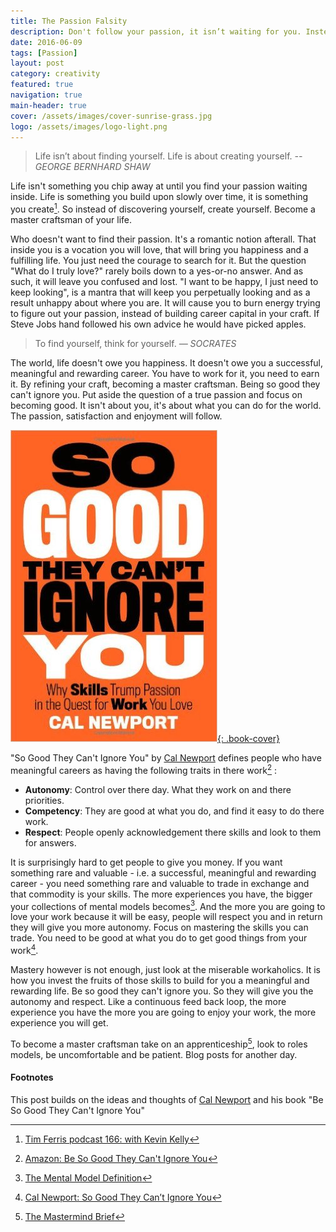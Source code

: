 ```yaml
---
title: The Passion Falsity
description: Don't follow your passion, it isn’t waiting for you. Instead create your life and let your passion follow you.
date: 2016-06-09
tags: [Passion]
layout: post
category: creativity
featured: true
navigation: true
main-header: true
cover: /assets/images/cover-sunrise-grass.jpg
logo: /assets/images/logo-light.png
---
```


> Life isn’t about finding yourself. Life is about creating yourself.
> <cite> -- GEORGE BERNHARD SHAW</cite>

Life isn't something you chip away at until you find your passion waiting inside. Life is something you build upon slowly over time, it is something you create[^tim-ferris]. So instead of discovering yourself, create yourself. Become a master craftsman of your life.

Who doesn't want to find their passion. It's a romantic notion afterall. That inside you is a vocation you will love, that will bring you happiness and a fulfilling life. You just need the courage to search for it. But the question "What do I truly love?" rarely boils down to a yes-or-no answer. And as such, it will leave you confused and lost. "I want to be happy, I just need to keep looking", is a mantra that will keep you perpetually looking and as a result unhappy about where you are. It will cause you to burn energy trying to figure out your passion, instead of building career capital in your craft. If Steve Jobs hand followed his own advice he would have picked apples.

> To find yourself, think for yourself.
> <cite> — SOCRATES</cite>

The world, life doesn't owe you happiness. It doesn't owe you a successful, meaningful and rewarding career. You have to work for it, you need to earn it. By refining your craft, becoming a master craftsman. Being so good they can't ignore you. Put aside the question of a true passion and focus on becoming good. It isn't about you, it's about what you can do for the world. The passion, satisfaction and enjoyment will follow.

[![So Good They Can't Ignore You - Book Cover](/assets/images/book-so-good.jpg "So Good They Can't Ignore You - Book Cover"){: .book-cover}](http://amzn.to/1reowPn)

"So Good They Can't Ignore You" by [Cal Newport](http://calnewport.com/) defines people who have meaningful careers as having the following traits in there work[^so-good] :

- __Autonomy__: Control over there day. What they work on and there priorities.
- __Competency__: They are good at what you do, and find it easy to do there work.
- __Respect__: People openly acknowledgement there skills and look to them for answers.

It is surprisingly hard to get people to give you money. If you want something rare and valuable - i.e. a successful, meaningful and rewarding career - you need something rare and valuable to trade in exchange and that commodity is your skills. The more experiences you have, the bigger your collections of mental models becomes[^mental]. And the more you are going to love your work because it will be easy, people will respect you and in return they will give you more autonomy. Focus on mastering the skills you can trade. You need to be good at what you do to get good things from your work[^youtube].

Mastery however is not enough, just look at the miserable workaholics. It is how you invest the fruits of those skills to build for you a meaningful and rewarding life. Be so good they can't ignore you. So they will give you the autonomy and respect. Like a continuous feed back loop, the more experience you have the more you are going to enjoy your work, the more experience you will get.

To become a master craftsman take on an apprenticeship[^mind], look to roles models, be uncomfortable and be patient. Blog posts for another day.

#### Footnotes

This post builds on the ideas and thoughts of [Cal Newport](http://calnewport.com/) and his book "Be So Good They Can't Ignore You"

[^youtube]: [Cal Newport: So Good They Can’t Ignore You](https://www.youtube.com/watch?v=qwOdU02SE0w)
[^tim-ferris]: [Tim Ferris podcast 166: with Kevin Kelly](http://fourhourworkweek.com/2016/06/05/kevin-kelly-ai-virtual-reality-and-the-inevitable/)
[^so-good]: [Amazon: Be So Good They Can't Ignore You](http://amzn.to/1reowPn)
[^mental]: [The Mental Model Definition](https://ianteda.com/creativity/the-mental-model-definition.html)
[^mind]: [The Mastermind Brief](https://ianteda.com/management/the-mastermind-brief.html)